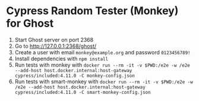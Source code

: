 # Cypress Random Tester (Monkey) for Ghost
1. Start Ghost server on port 2368
2. Go to http://127.0.0.1:2368/ghost/
3. Create a user with email `monkey@example.org` and password `0123456789!`
4. Install dependencies with `npm install`
5. Run tests with monkey with `docker run --rm -it -v $PWD:/e2e -w /e2e --add-host host.docker.internal:host-gateway cypress/included:4.11.0 -C monkey-config.json`
6. Run tests with smart-monkey with `docker run --rm -it -v $PWD:/e2e -w /e2e --add-host host.docker.internal:host-gateway cypress/included:4.11.0 -C smart-monkey-config.json`
